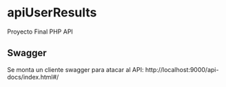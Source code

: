 # apiUserResults
Proyecto Final  PHP API

## Swagger
Se monta un cliente swagger para atacar al API: http://localhost:9000/api-docs/index.html#/ 